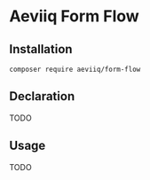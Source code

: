 # Aeviiq Form Flow

## Installation
```
composer require aeviiq/form-flow
```

## Declaration
TODO

## Usage
TODO
